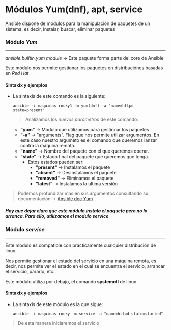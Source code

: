 # Módulos Yum(dnf), apt, service

Ansible dispone de módulos para la manipulación de paquetes de un sistema, es decir, instalar, buscar, eliminar paquetes

### Módulo *Yum*
-----

*ansible.builtin.yum module* -> Este paquete forma parte del core de Ansible

Este módulo nos permite gestionar los paquetes en distribuciónes basadas en *Red Hat*

#### Sintaxix y ejemplos

- La sintaxis de este comando es la siguiente:

    `ansible -i maquinas rocky1 -m yum(dnf) -a "name=httpd state=present"`

    > Análizamos los *nuevos parámetros* de este comando: 
    - **"yum"** -> Módulo que utilizamos para gestionar los paquetes
    - **"-a"** -> "arguments". Flag que nos permite utilizar argumentos. En este caso nuestro argumeto es el comando que queremos lanzar contra la máquina remota. 
    - **"name"** -> Nombre del paquete con el que queremos operar.
    - **"state"** -> Estado final del paquete que queremos que tenga. 
        - Estos estados pueden ser: 
            - **"present"** -> Instalamos el paquete
            - **"absent"** -> Desinstalamos el paquete
            - **"removed"** -> Eliminamos el paquete
            - **"latest"** -> Instalamos la ultima versión


> Podemos profundizar mas en sus argumentos consultando su documentación -> [Ansible doc Yum](https://docs.ansible.com/ansible/9/collections/ansible/builtin/yum_module.html)

##### Hay que dejar claro que este módulo instala el paquete pero no lo arranca. Para ello, utilizamos el modulo **service**

### Módulo *service*
-----

Este módulo es compatible con prácticamente cualquier distribución de linux. 

Nos permite gestionar el estado del servicio en una máquina remota, es decir, nos permite ver el estado en el cual se encuentra el servicio, arrancar el servicio, pararlo, etc. 

Este módulo utiliza por debajo, el comando **systemctl** de linux

#### Sintaxix y ejemplos

- La sintaxis de este módulo es la que sigue:

    `ansible -i maquinas rocky -m service -a "name=httpd state=started"`

> De esta manera iniciaremos el servicio 



